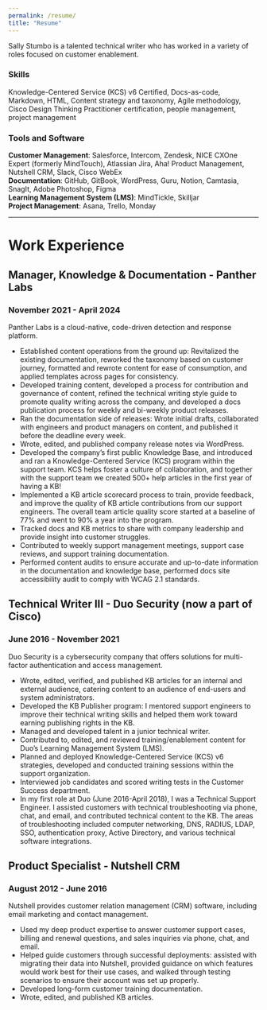 ```yaml
---
permalink: /resume/
title: "Resume"
---
```

Sally Stumbo is a talented technical writer who has worked in a variety of roles focused on customer enablement.
### Skills
Knowledge-Centered Service (KCS) v6 Certified, Docs-as-code, Markdown, HTML, Content strategy and taxonomy, Agile methodology, Cisco Design Thinking Practitioner certification, people management, project management

### Tools and Software
**Customer Management**: Salesforce, Intercom, Zendesk, NICE CXOne Expert (formerly MindTouch), Atlassian Jira, Aha! Product Management, Nutshell CRM, Slack, Cisco WebEx  
**Documentation**: GitHub, GitBook, WordPress, Guru, Notion, Camtasia, SnagIt, Adobe Photoshop, Figma  
**Learning Management System (LMS)**: MindTickle, Skilljar  
**Project Management**: Asana, Trello, Monday

---
# Work Experience
## Manager, Knowledge & Documentation - Panther Labs
### November 2021 - April 2024
Panther Labs is a cloud-native, code-driven detection and response platform. 
- Established content operations from the ground up: Revitalized the existing documentation, reworked the taxonomy based on customer journey, formatted and rewrote content for ease of consumption, and applied templates across pages for consistency.
- Developed training content, developed a process for contribution and governance of content, refined the technical writing style guide to promote quality writing across the company, and developed a docs publication process for weekly and bi-weekly product releases.
- Ran the documentation side of releases: Wrote initial drafts, collaborated with engineers and product managers on content, and published it before the deadline every week.
- Wrote, edited, and published company release notes via WordPress.
- Developed the company’s first public Knowledge Base, and introduced and ran a Knowledge-Centered Service (KCS) program within the support team. KCS helps foster a culture of collaboration, and together with the support team we created 500+ help articles in the first year of having a KB!
- Implemented a KB article scorecard process to train, provide feedback, and improve the quality of KB article contributions from our support engineers. The overall team article quality score started at a baseline of 77% and went to 90% a year into the program.
- Tracked docs and KB metrics to share with company leadership and provide insight into customer struggles.
- Contributed to weekly support management meetings, support case reviews, and support training documentation.
- Performed content audits to ensure accurate and up-to-date information in the documentation and knowledge base, performed docs site accessibility audit to comply with WCAG 2.1 standards.


## Technical Writer III - Duo Security (now a part of Cisco) 
### June 2016 - November 2021
Duo Security is a cybersecurity company that offers solutions for multi-factor authentication and access management. 
- Wrote, edited, verified, and published KB articles for an internal and external audience, catering content to an audience of end-users and system administrators.
- Developed the KB Publisher program: I mentored support engineers to improve their technical writing skills and helped them work toward earning publishing rights in the KB.
- Managed and developed talent in a junior technical writer.
- Contributed to, edited, and reviewed training/enablement content for Duo’s Learning Management System (LMS).
- Planned and deployed Knowledge-Centered Service (KCS) v6 strategies, developed and conducted training sessions within the support organization.
- Interviewed job candidates and scored writing tests in the Customer Success department.
- In my first role at Duo (June 2016-April 2018), I was a Technical Support Engineer. I assisted customers with technical troubleshooting via phone, chat, and email, and contributed technical content to the KB. The areas of troubleshooting included computer networking, DNS, RADIUS, LDAP, SSO, authentication proxy, Active Directory, and various technical software integrations.

## Product Specialist - Nutshell CRM
### August 2012 - June 2016
Nutshell provides customer relation management  (CRM) software, including email marketing and contact management.
- Used my deep product expertise to answer customer support cases, billing and renewal questions, and sales inquiries via phone, chat, and email.
- Helped guide customers through successful deployments: assisted with migrating their data into Nutshell, provided guidance on which features would work best for their use cases, and walked through testing scenarios to ensure their account was set up properly.
- Developed long-form customer training documentation.
- Wrote, edited, and published KB articles.
